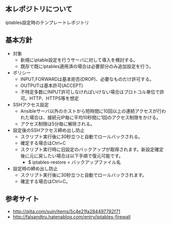 ## 本レポジトリについて
iptables設定時のテンプレートレポジトリ

## 基本方針
- 対象
  - 新規にiptable設定を行うサーバに対して導入を検討する。
  - 既存で既にiptables適用済の場合は必要部分のみ追加設定を行う。
- ポリシー
  - INPUT,FORWARDは基本拒否(DROP)、必要なものだけ許可する。
  - OUTPUTは基本許可(ACCEPT)
  - 不特定多数にINPUT許可しなければいけない場合はプロトコル単位で許可。HTTP、HTTPS等を想定
- SSHアクセス設定
  - Ansibleサーバ以外のホストから短時間に10回以上の連続アクセスが行われた場合は、接続元IP毎に平均10秒間に1回のアクセス制限をかける。
  - アクセス制限は5分毎に解除される。
- 設定後のSSHアクセス締め出し防止
  - スクリプト実行後に30秒立つと自動でロールバックされる。
  - 確定する場合はCtrl+C
  - スクリプト実行時に旧設定のバックアップが取得されます。新設定確定後に元に戻したい場合は以下手順で復元可能です。
    - $ iptables-restore < バックアップファイル名
- 設定時の締め出し防止
  - スクリプト実行後に30秒立つと自動でロールバックされます。
  - 確定する場合はCtrl+C。

## 参考サイト
- http://qiita.com/suin/items/5c4e21fa284497782f71
- http://falsandtru.hatenablog.com/entry/iptables-firewall
